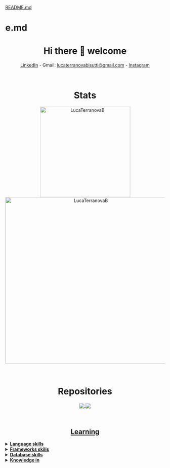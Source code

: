 [README.md](https://github.com/LucaTerranovaB/e.md/files/11648835/README.md)
# e.md

<h1 align="center">Hi there 👋 welcome</h1>
<p align="center">
    <a href="https://www.linkedin.com/in/luca-terranova-bisutti-84b8891aa/" target="_blank">LinkedIn</a> - Gmail: 
    <a href="">lucaterranovabisutti@gmail.com</a> -
    <a href="https://www.instagram.com/ll.tt.bb" target="_blank">Instagram</a>
</p>

</br>
  
<h1 align="center">Stats</h1>
<p align="center">
    <img width="285" src="https://github-readme-stats.vercel.app/api/top-langs/?username=LucaTerranovaB&langs_count=8&layout=compact&hide=css,html,makefile,jupyter%20notebook&theme=vision-friendly-dark" alt="LucaTerranovaB" />
    <img width="525" src="https://github-readme-stats-sigma-five.vercel.app/api?username=LucaTerranovaB&show_icons=true&include_all_commits=true&theme=vision-friendly-dark&hide=stars" alt="LucaTerranovaB" />
</p>


</br><h1 align="center">Repositories</h1>

<p align="center">
  <a href="https://github.com/LucaTerranovaB/Juncal-Gestor-PROYECT.git">
    <img align="center" src="https://github-readme-stats-sigma-five.vercel.app/api/pin/?username=HeroPath&repo=Backend&title_color=ffb000&icon_color=f9f9f9&text_color=ffffff&bg_color=000000" />
  </a>
  <a href="https://github.com/LucaTerranovaB/T-Pot.git">
    <img align="center" src="https://github-readme-stats-sigma-five.vercel.app/api/pin/?username=LucaTerranovaB&repo=help-chat&title_color=ffb000&icon_color=f9f9f9&text_color=ffffff&bg_color=000000" />



</p>

</br><h2 align="center">Learning</h2>
<details>
	<summary><b>Language skills</b></summary></br>
	<p>
		<img alt="Python" src="https://img.shields.io/badge/python%20-%2314354C.svg?&style=for-the-badge&logo=python&logoColor=white"/>
		<img alt="Java" src="https://img.shields.io/badge/java-%23ED8B00.svg?&style=for-the-badge&logo=java&logoColor=white"/>
		<img alt="JavaScript" src="https://img.shields.io/badge/javascript-%23323330.svg?style=for-the-badge&logo=javascript&logoColor=%23F7DF1E"/>
		<img alt="VisualBasic6" src="https://img.shields.io/badge/Visual_Basic_6%20-%23563D7C.svg?&style=for-the-badge&logoColor=white"/>
		<img alt="Go" src="https://img.shields.io/badge/go-%2300ADD8.svg?style=for-the-badge&logo=go&logoColor=white"/>
	</p>
</details>

<details>
	<summary><b>Frameworks skills</b></summary></br>
	<p>
		<img alt="Flask" src="https://img.shields.io/badge/flask%20-%23000.svg?&style=for-the-badge&logo=flask&logoColor=white"/>
		<img alt="Django" src="https://img.shields.io/badge/Django-092E20?style=for-the-badge&logo=django&logoColor=green"/>
		<img alt="Springboot" src="https://img.shields.io/badge/Spring_Boot-F2F4F9?style=for-the-badge&logo=spring-boot"/>
		<img alt="React" src="https://img.shields.io/badge/react-%2320232a.svg?style=for-the-badge&logo=react&logoColor=%2361DAFB"/>
	</p>
</details>
<details>
	<summary><b>Database skills</b></summary></br>
	<p>
		<img alt="MySql" src="https://img.shields.io/badge/MySQL-00000F?style=for-the-badge&logo=mysql&logoColor=white"/>
		<img alt="Postgresql" src="https://img.shields.io/badge/PostgreSQL-316192?style=for-the-badge&logo=postgresql&logoColor=white"/>
		<img alt="Sqlite" src="https://img.shields.io/badge/SQLite-07405E?style=for-the-badge&logo=sqlite&logoColor=white"/>
		<img alt="MongoDB" src="https://img.shields.io/badge/MongoDB-%234ea94b.svg?style=for-the-badge&logo=mongodb&logoColor=white"/>
		<img alt="Firebase" src="https://img.shields.io/badge/Firebase-039BE5?style=for-the-badge&logo=Firebase&logoColor=white"/>
	</p>
</details>
<details>
	<summary><b>Knowledge in</b></summary></br>
	<p>
		<img alt="Bootstrap" src="https://img.shields.io/badge/bootstrap%20-%23563D7C.svg?&style=for-the-badge&logo=bootstrap&logoColor=white"/>
		<img alt="Docker" src="https://img.shields.io/badge/Docker-2CA5E0?style=for-the-badge&logo=docker&logoColor=white"/>
		<img alt="Git" src="https://img.shields.io/badge/Git-F05032?style=for-the-badge&logo=git&logoColor=white"/>
		<img alt="Postman" src="https://img.shields.io/badge/Postman-FF6C37?style=for-the-badge&logo=Postman&logoColor=white"/>
		<img alt="Gitkraken" src="https://img.shields.io/badge/GitKraken-179287?style=for-the-badge&logo=GitKraken&logoColor=white"/>	
	</p>
</details>
